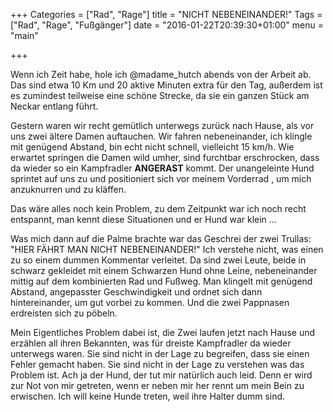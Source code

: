 +++
Categories = ["Rad", "Rage"]
title = "NICHT NEBENEINANDER!"
Tags = ["Rad", "Rage", "Fußgänger"]
date = "2016-01-22T20:39:30+01:00"
menu = "main"

+++

Wenn ich Zeit habe, hole ich @madame_hutch abends von der Arbeit ab. Das sind etwa 10 Km und 20 aktive Minuten extra für den Tag, außerdem ist es zumindest teilweise eine schöne Strecke, da sie ein ganzen Stück am Neckar entlang führt.

Gestern waren wir recht gemütlich unterwegs zurück nach Hause, als vor uns zwei ältere Damen auftauchen. Wir fahren nebeneinander, ich klingle mit genügend Abstand, bin echt nicht schnell, vielleicht 15 km/h. Wie erwartet springen die Damen wild umher, sind furchtbar erschrocken, dass da wieder so ein Kampfradler **ANGERAST** kommt.  Der unangeleinte Hund sprintet auf uns zu und positioniert sich vor meinem Vorderrad , um mich anzuknurren und zu kläffen.

Das wäre alles noch kein Problem, zu dem Zeitpunkt war ich noch recht entspannt, man kennt diese Situationen und er Hund war klein …

Was mich dann auf die Palme brachte war das Geschrei der zwei Trullas: "HIER FÄHRT MAN NICHT NEBENEINANDER!" Ich verstehe nicht, was einen zu so einem dummen Kommentar verleitet. Da sind zwei Leute, beide in schwarz gekleidet mit einem Schwarzen Hund ohne Leine, nebeneinander mittig auf dem kombinierten Rad und Fußweg. Man klingelt mit genügend Abstand, angepasster Geschwindigkeit und ordnet sich dann hintereinander, um gut vorbei zu kommen. Und die zwei Pappnasen erdreisten sich zu pöbeln.

Mein Eigentliches Problem dabei ist, die Zwei laufen jetzt nach Hause und erzählen all ihren Bekannten, was für dreiste Kampfradler da wieder unterwegs waren. Sie sind nicht in der Lage zu begreifen, dass sie einen Fehler gemacht haben. Sie sind nicht in der Lage zu verstehen was das Problem ist. Ach ja der Hund, der tut mir natürlich auch leid. Denn er wird zur Not von mir getreten, wenn er neben mir her rennt um mein Bein zu erwischen. Ich will keine Hunde treten, weil ihre Halter dumm sind.
